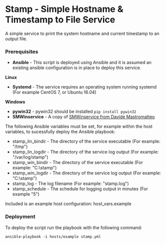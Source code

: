 # Stamp - Simple Hostname & Timestamp to File Service

A simple service to print the system hostname and current timestamp to an output file.

### Prerequisites

* **Ansible** - This script is deployed using Ansible and it is assumed an existing ansible configuration is in place to deploy this service.

**Linux**

* **Systemd** - The service requires an operating system running systemd (For example CentOS 7, or Ubuntu 16.04)

**Windows**

* **pywin32** - pywin32 should be installed ```pip install pywin32```
* **SMWinservice** - A copy of [SMWinservice from Davide Mastromatteo](http://thepythoncorner.com/dev/how-to-create-a-windows-service-in-python/)

The following Ansible variables must be set, for example within the host variables, to sucessfully deploy the Ansible playbook:

* stamp_lin_bindir - The directory of the service executable (For example: "/tmp")
* stamp_lin_logdir - The directory of the service log output (For example: "/var/log/stamp")
* stamp_win_bindir - The directory of the service executable (For example: "C:\stamp")
* stamp_win_logdir - The directory of the service log output (For example: "C:\stamp")
* stamp_log - The log filename (For example: "stamp.log")
* stamp_schedule - The schedule for logging output in minutes (For example "5")

Included is an example host configuration: host_vars.example

### Deployment

To deploy the script run the playbook with the following command:

```
ansible-playbook -i hosts/example stamp.yml
```

